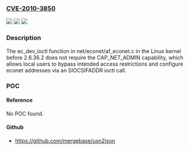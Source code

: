 ### [CVE-2010-3850](https://cve.mitre.org/cgi-bin/cvename.cgi?name=CVE-2010-3850)
![](https://img.shields.io/static/v1?label=Product&message=n%2Fa&color=blue)
![](https://img.shields.io/static/v1?label=Version&message=n%2Fa&color=blue)
![](https://img.shields.io/static/v1?label=Vulnerability&message=n%2Fa&color=brighgreen)

### Description

The ec_dev_ioctl function in net/econet/af_econet.c in the Linux kernel before 2.6.36.2 does not require the CAP_NET_ADMIN capability, which allows local users to bypass intended access restrictions and configure econet addresses via an SIOCSIFADDR ioctl call.

### POC

#### Reference
No POC found.

#### Github
- https://github.com/mergebase/usn2json

